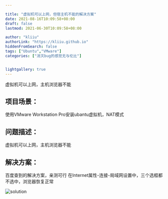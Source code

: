 ```yaml
---

title: "虚拟机可以上网，但宿主机不能的解决方案"
date: 2021-08-16T10:09:58+08:00
draft: false
lastmod: 2021-06-30T10:09:58+08:00

author: "kliiu"
authorLink: "https://kliiu.github.io"
hiddenFromSearch: false
tags: ["Ubuntu","VMware"]
categories: ["消灭bug的感觉无与伦比"]


lightgallery: true
---
```

虚拟机可以上网，主机浏览器不能
<!--more-->

## 项目场景：

使用VMware Workstation Pro安装ubantu虚拟机，NAT模式


## 问题描述：

虚拟机可以上网，主机浏览器不能


## 解决方案：
百度查到的解决方案，亲测可行
在Internet属性-连接-局域网设置中，三个选框都不选中，浏览器恢复正常


![solution](https://img-blog.csdnimg.cn/20210630104613874.png?x-oss-process=image/watermark,type_ZmFuZ3poZW5naGVpdGk,shadow_10,text_aHR0cHM6Ly9ibG9nLmNzZG4ubmV0L3dlaXhpbl80NTgxNDcyOA==,size_16,color_FFFFFF,t_70)



